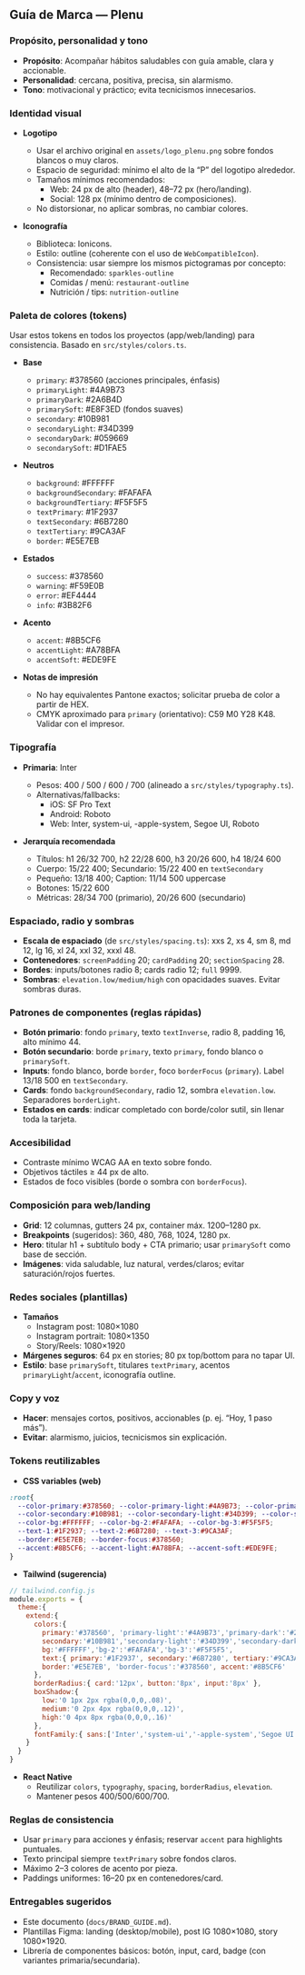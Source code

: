 ## Guía de Marca — Plenu

### Propósito, personalidad y tono

- **Propósito**: Acompañar hábitos saludables con guía amable, clara y accionable.
- **Personalidad**: cercana, positiva, precisa, sin alarmismo.
- **Tono**: motivacional y práctico; evita tecnicismos innecesarios.

### Identidad visual

- **Logotipo**
  - Usar el archivo original en `assets/logo_plenu.png` sobre fondos blancos o muy claros.
  - Espacio de seguridad: mínimo el alto de la “P” del logotipo alrededor.
  - Tamaños mínimos recomendados:
    - Web: 24 px de alto (header), 48–72 px (hero/landing).
    - Social: 128 px (mínimo dentro de composiciones).
  - No distorsionar, no aplicar sombras, no cambiar colores.

- **Iconografía**
  - Biblioteca: Ionicons.
  - Estilo: outline (coherente con el uso de `WebCompatibleIcon`).
  - Consistencia: usar siempre los mismos pictogramas por concepto:
    - Recomendado: `sparkles-outline`
    - Comidas / menú: `restaurant-outline`
    - Nutrición / tips: `nutrition-outline`

### Paleta de colores (tokens)

Usar estos tokens en todos los proyectos (app/web/landing) para consistencia. Basado en `src/styles/colors.ts`.

- **Base**
  - `primary`: #378560 (acciones principales, énfasis)
  - `primaryLight`: #4A9B73
  - `primaryDark`: #2A6B4D
  - `primarySoft`: #E8F3ED (fondos suaves)
  - `secondary`: #10B981
  - `secondaryLight`: #34D399
  - `secondaryDark`: #059669
  - `secondarySoft`: #D1FAE5

- **Neutros**
  - `background`: #FFFFFF
  - `backgroundSecondary`: #FAFAFA
  - `backgroundTertiary`: #F5F5F5
  - `textPrimary`: #1F2937
  - `textSecondary`: #6B7280
  - `textTertiary`: #9CA3AF
  - `border`: #E5E7EB

- **Estados**
  - `success`: #378560
  - `warning`: #F59E0B
  - `error`: #EF4444
  - `info`: #3B82F6

- **Acento**
  - `accent`: #8B5CF6
  - `accentLight`: #A78BFA
  - `accentSoft`: #EDE9FE

- **Notas de impresión**
  - No hay equivalentes Pantone exactos; solicitar prueba de color a partir de HEX.
  - CMYK aproximado para `primary` (orientativo): C59 M0 Y28 K48. Validar con el impresor.

### Tipografía

- **Primaria**: Inter
  - Pesos: 400 / 500 / 600 / 700 (alineado a `src/styles/typography.ts`).
  - Alternativas/fallbacks:
    - iOS: SF Pro Text
    - Android: Roboto
    - Web: Inter, system-ui, -apple-system, Segoe UI, Roboto

- **Jerarquía recomendada**
  - Títulos: h1 26/32 700, h2 22/28 600, h3 20/26 600, h4 18/24 600
  - Cuerpo: 15/22 400; Secundario: 15/22 400 en `textSecondary`
  - Pequeño: 13/18 400; Caption: 11/14 500 uppercase
  - Botones: 15/22 600
  - Métricas: 28/34 700 (primario), 20/26 600 (secundario)

### Espaciado, radio y sombras

- **Escala de espaciado** (de `src/styles/spacing.ts`): xxs 2, xs 4, sm 8, md 12, lg 16, xl 24, xxl 32, xxxl 48.
- **Contenedores**: `screenPadding` 20; `cardPadding` 20; `sectionSpacing` 28.
- **Bordes**: inputs/botones radio 8; cards radio 12; `full` 9999.
- **Sombras**: `elevation.low/medium/high` con opacidades suaves. Evitar sombras duras.

### Patrones de componentes (reglas rápidas)

- **Botón primario**: fondo `primary`, texto `textInverse`, radio 8, padding 16, alto mínimo 44.
- **Botón secundario**: borde `primary`, texto `primary`, fondo blanco o `primarySoft`.
- **Inputs**: fondo blanco, borde `border`, foco `borderFocus` (`primary`). Label 13/18 500 en `textSecondary`.
- **Cards**: fondo `backgroundSecondary`, radio 12, sombra `elevation.low`. Separadores `borderLight`.
- **Estados en cards**: indicar completado con borde/color sutil, sin llenar toda la tarjeta.

### Accesibilidad

- Contraste mínimo WCAG AA en texto sobre fondo.
- Objetivos táctiles ≥ 44 px de alto.
- Estados de foco visibles (borde o sombra con `borderFocus`).

### Composición para web/landing

- **Grid**: 12 columnas, gutters 24 px, container máx. 1200–1280 px.
- **Breakpoints** (sugeridos): 360, 480, 768, 1024, 1280 px.
- **Hero**: titular h1 + subtítulo body + CTA primario; usar `primarySoft` como base de sección.
- **Imágenes**: vida saludable, luz natural, verdes/claros; evitar saturación/rojos fuertes.

### Redes sociales (plantillas)

- **Tamaños**
  - Instagram post: 1080×1080
  - Instagram portrait: 1080×1350
  - Story/Reels: 1080×1920
- **Márgenes seguros**: 64 px en stories; 80 px top/bottom para no tapar UI.
- **Estilo**: base `primarySoft`, titulares `textPrimary`, acentos `primaryLight`/`accent`, iconografía outline.

### Copy y voz

- **Hacer**: mensajes cortos, positivos, accionables (p. ej. “Hoy, 1 paso más”).
- **Evitar**: alarmismo, juicios, tecnicismos sin explicación.

### Tokens reutilizables

- **CSS variables (web)**
```css
:root{
  --color-primary:#378560; --color-primary-light:#4A9B73; --color-primary-dark:#2A6B4D; --color-primary-soft:#E8F3ED;
  --color-secondary:#10B981; --color-secondary-light:#34D399; --color-secondary-dark:#059669; --color-secondary-soft:#D1FAE5;
  --color-bg:#FFFFFF; --color-bg-2:#FAFAFA; --color-bg-3:#F5F5F5;
  --text-1:#1F2937; --text-2:#6B7280; --text-3:#9CA3AF;
  --border:#E5E7EB; --border-focus:#378560; 
  --accent:#8B5CF6; --accent-light:#A78BFA; --accent-soft:#EDE9FE;
}
```

- **Tailwind (sugerencia)**
```js
// tailwind.config.js
module.exports = {
  theme:{
    extend:{
      colors:{
        primary:'#378560', 'primary-light':'#4A9B73','primary-dark':'#2A6B4D','primary-soft':'#E8F3ED',
        secondary:'#10B981','secondary-light':'#34D399','secondary-dark':'#059669','secondary-soft':'#D1FAE5',
        bg:'#FFFFFF','bg-2':'#FAFAFA','bg-3':'#F5F5F5',
        text:{ primary:'#1F2937', secondary:'#6B7280', tertiary:'#9CA3AF' },
        border:'#E5E7EB', 'border-focus':'#378560', accent:'#8B5CF6'
      },
      borderRadius:{ card:'12px', button:'8px', input:'8px' },
      boxShadow:{
        low:'0 1px 2px rgba(0,0,0,.08)',
        medium:'0 2px 4px rgba(0,0,0,.12)',
        high:'0 4px 8px rgba(0,0,0,.16)'
      },
      fontFamily:{ sans:['Inter','system-ui','-apple-system','Segoe UI','Roboto','sans-serif'] }
    }
  }
}
```

- **React Native**
  - Reutilizar `colors`, `typography`, `spacing`, `borderRadius`, `elevation`.
  - Mantener pesos 400/500/600/700.

### Reglas de consistencia

- Usar `primary` para acciones y énfasis; reservar `accent` para highlights puntuales.
- Texto principal siempre `textPrimary` sobre fondos claros.
- Máximo 2–3 colores de acento por pieza.
- Paddings uniformes: 16–20 px en contenedores/card.

### Entregables sugeridos

- Este documento (`docs/BRAND_GUIDE.md`).
- Plantillas Figma: landing (desktop/mobile), post IG 1080×1080, story 1080×1920.
- Librería de componentes básicos: botón, input, card, badge (con variantes primaria/secundaria).


